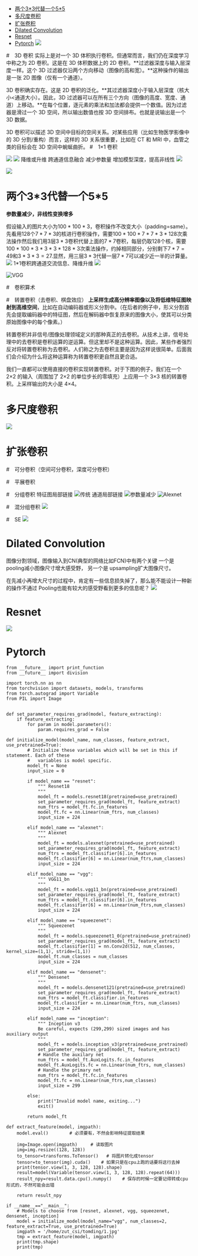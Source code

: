 - [ 两个3\*3代替一个5\*5](#head1)
- [ 多尺度卷积](#head2)
- [ 扩张卷积](#head3)
- [Dilated Convolution](#head4)
- [ Resnet](#head5)
- [ Pytorch](#head6)
![](https://upload-images.jianshu.io/upload_images/18339009-acae173c2caeea35.png?imageMogr2/auto-orient/strip%7CimageView2/2/w/1240)


#　3D 卷积
实际上是对一个 3D 体积执行卷积。但通常而言，我们仍在深度学习中称之为 2D 卷积。这是在 3D 体积数据上的 2D 卷积。**过滤器深度与输入层深度一样。这个 3D 过滤器仅沿两个方向移动（图像的高和宽）。**这种操作的输出是一张 2D 图像（仅有一个通道）。

3D 卷积确实存在。这是 2D 卷积的泛化。**其过滤器深度小于输入层深度（核大小<通道大小）。因此，3D 过滤器可以在所有三个方向（图像的高度、宽度、通道）上移动。**在每个位置，逐元素的乘法和加法都会提供一个数值。因为过滤器是滑过一个 3D 空间，所以输出数值也按 3D 空间排布。也就是说输出是一个 3D 数据。

3D 卷积可以描述 3D 空间中目标的空间关系。对某些应用（比如生物医学影像中的 3D 分割/重构）而言，这样的 3D 关系很重要，比如在 CT 和 MRI 中，血管之类的目标会在 3D 空间中蜿蜒曲折。
#　1×1 卷积

![](https://upload-images.jianshu.io/upload_images/18339009-cc270f72d13957ae.png?imageMogr2/auto-orient/strip%7CimageView2/2/w/1240)
![](https://upload-images.jianshu.io/upload_images/18339009-95f1db364ebe56bf.png?imageMogr2/auto-orient/strip%7CimageView2/2/w/1240)
降维或升维
跨通道信息融合
减少参数量
增加模型深度，提高非线性
![](https://upload-images.jianshu.io/upload_images/18339009-33a466642666c32b.png?imageMogr2/auto-orient/strip%7CimageView2/2/w/1240)

![](https://upload-images.jianshu.io/upload_images/18339009-dc21fe056e7c775b.png?imageMogr2/auto-orient/strip%7CimageView2/2/w/1240)

# <span id="head1"> 两个3\*3代替一个5\*5</span>
**参数量减少，非线性变换增多**

假设输入的图片大小为$100*100*3$，卷积操作不改变大小（padding=same）。先看用128个$7*7*3$的核进行卷积操作，需要$100*100*7*7*3*128$次乘法操作然后我们用3层$3*3$卷积代替上面的$7*7$卷积，每层仍取128个核，需要$100*100*3*3*3*128*3$次乘法操作，约掉相同部分，分别剩下$7*7=49$和$3*3*3=27$.显然，用三层$3*3$代替一层$7*7$可以减少近一半的计算量。
![](https://upload-images.jianshu.io/upload_images/18339009-eaf1d0f3a03df515.png?imageMogr2/auto-orient/strip%7CimageView2/2/w/1240)
1\*1卷积跨通道交流信息、降维升维
![](https://upload-images.jianshu.io/upload_images/18339009-254ed64b43b8682b.png?imageMogr2/auto-orient/strip%7CimageView2/2/w/1240)

![VGG](https://upload-images.jianshu.io/upload_images/18339009-043d2624813c8c62.png?imageMogr2/auto-orient/strip%7CimageView2/2/w/1240)

#　卷积算术

#　转置卷积（去卷积、棋盘效应）
**上采样生成高分辨率图像以及将低维特征图映射到高维空间**，比如在自动编码器或形义分割中。（在后者的例子中，形义分割首先会提取编码器中的特征图，然后在解码器中恢复原来的图像大小，使其可以分类原始图像中的每个像素。）

转置卷积并非信号/图像处理领域定义的那种真正的去卷积。从技术上讲，信号处理中的去卷积是卷积运算的逆运算。但这里却不是这种运算。因此，某些作者强烈反对将转置卷积称为去卷积。人们称之为去卷积主要是因为这样说很简单。后面我们会介绍为什么将这种运算称为转置卷积更自然且更合适。

我们一直都可以使用直接的卷积实现转置卷积。对于下图的例子，我们在一个 2×2 的输入（周围加了 2×2 的单位步长的零填充）上应用一个 3×3 核的转置卷积。上采样输出的大小是 4×4。

# <span id="head2"> 多尺度卷积</span>
![](https://upload-images.jianshu.io/upload_images/18339009-9386a104067200fc.png?imageMogr2/auto-orient/strip%7CimageView2/2/w/1240)

# <span id="head3"> 扩张卷积</span>

#　可分卷积（空间可分卷积，深度可分卷积）

#　平展卷积

#　分组卷积
特征图局部链接
![传统](https://upload-images.jianshu.io/upload_images/18339009-f180d01ed3f2ddf9.png?imageMogr2/auto-orient/strip%7CimageView2/2/w/1240)
通道局部链接
![参数量减少](https://upload-images.jianshu.io/upload_images/18339009-d02525a2f6f26516.png?imageMogr2/auto-orient/strip%7CimageView2/2/w/1240)
![Alexnet](https://upload-images.jianshu.io/upload_images/18339009-ee939e0c39d7e299.png?imageMogr2/auto-orient/strip%7CimageView2/2/w/1240)

#　混分组卷积
![](https://upload-images.jianshu.io/upload_images/18339009-81cba71c6faa2e9c.png?imageMogr2/auto-orient/strip%7CimageView2/2/w/1240)

#　SE
![](https://upload-images.jianshu.io/upload_images/18339009-566314bb6c0d6470.png?imageMogr2/auto-orient/strip%7CimageView2/2/w/1240)

# <span id="head4">Dilated Convolution</span>

图像分割领域，图像输入到CN(典型的网络比如FCN)中有两个关键
一个是 pooling减小图像尺寸增大感受野，
另一个是 upsampling扩大图像尺寸。

在先减小再增大尺寸的过程中，肯定有一些信息损失掉了，那么能不能设计一种新的操作不通过 Pooling也能有较大的感受野看到更多的信息呢？
![](https://upload-images.jianshu.io/upload_images/18339009-829e5cdf94e031be.png?imageMogr2/auto-orient/strip%7CimageView2/2/w/1240)

# <span id="head5"> Resnet</span>
![](https://upload-images.jianshu.io/upload_images/18339009-cdeb9f1d81bd6470.png?imageMogr2/auto-orient/strip%7CimageView2/2/w/1240)



# <span id="head6"> Pytorch</span>
```
from __future__ import print_function 
from __future__ import division

import torch.nn as nn
from torchvision import datasets, models, transforms
from torch.autograd import Variable
from PIL import Image


def set_parameter_requires_grad(model, feature_extracting):
    if feature_extracting:
        for param in model.parameters():
            param.requires_grad = False

def initialize_model(model_name, num_classes, feature_extract, use_pretrained=True):
        # Initialize these variables which will be set in this if statement. Each of these
        #   variables is model specific.
        model_ft = None
        input_size = 0

        if model_name == "resnet":
            """ Resnet18
            """
            model_ft = models.resnet18(pretrained=use_pretrained)
            set_parameter_requires_grad(model_ft, feature_extract)
            num_ftrs = model_ft.fc.in_features
            model_ft.fc = nn.Linear(num_ftrs, num_classes)
            input_size = 224

        elif model_name == "alexnet":
            """ Alexnet
            """
            model_ft = models.alexnet(pretrained=use_pretrained)
            set_parameter_requires_grad(model_ft, feature_extract)
            num_ftrs = model_ft.classifier[6].in_features
            model_ft.classifier[6] = nn.Linear(num_ftrs,num_classes)
            input_size = 224

        elif model_name == "vgg":
            """ VGG11_bn
            """
            model_ft = models.vgg11_bn(pretrained=use_pretrained)
            set_parameter_requires_grad(model_ft, feature_extract)
            num_ftrs = model_ft.classifier[6].in_features
            model_ft.classifier[6] = nn.Linear(num_ftrs,num_classes)
            input_size = 224

        elif model_name == "squeezenet":
            """ Squeezenet
            """
            model_ft = models.squeezenet1_0(pretrained=use_pretrained)
            set_parameter_requires_grad(model_ft, feature_extract)
            model_ft.classifier[1] = nn.Conv2d(512, num_classes, kernel_size=(1,1), stride=(1,1))
            model_ft.num_classes = num_classes
            input_size = 224

        elif model_name == "densenet":
            """ Densenet
            """
            model_ft = models.densenet121(pretrained=use_pretrained)
            set_parameter_requires_grad(model_ft, feature_extract)
            num_ftrs = model_ft.classifier.in_features
            model_ft.classifier = nn.Linear(num_ftrs, num_classes) 
            input_size = 224

        elif model_name == "inception":
            """ Inception v3 
            Be careful, expects (299,299) sized images and has auxiliary output
            """
            model_ft = models.inception_v3(pretrained=use_pretrained)
            set_parameter_requires_grad(model_ft, feature_extract)
            # Handle the auxilary net
            num_ftrs = model_ft.AuxLogits.fc.in_features
            model_ft.AuxLogits.fc = nn.Linear(num_ftrs, num_classes)
            # Handle the primary net
            num_ftrs = model_ft.fc.in_features
            model_ft.fc = nn.Linear(num_ftrs,num_classes)
            input_size = 299

        else:
            print("Invalid model name, exiting...")
            exit()
        
        return model_ft

def extract_feature(model, imgpath):
    model.eval()        # 必须要有，不然会影响特征提取结果
    
    img=Image.open(imgpath)     # 读取图片
    img=img.resize((128, 128))
    to_tensor=transforms.ToTensor()   # 将图片转化成tensor
    tensor=to_tensor(img).cuda()    # 如果只是在cpu上跑的话要将这行去掉
    print(tensor.view(1, 3, 128, 128).shape)
    result=model(Variable(tensor.view(1, 3, 128, 128).repeat(64)))
    result_npy=result.data.cpu().numpy()    # 保存的时候一定要记得转成cpu形式的，不然可能会出错
    
    return result_npy  

if __name__=="__main__":
    # Models to choose from [resnet, alexnet, vgg, squeezenet, densenet, inception]
    model = initialize_model(model_name="vgg", num_classes=2, feature_extract=True, use_pretrained=True)
    imgpath = '/home/zut_csi/tomding/1.jpg'
    tmp = extract_feature(model, imgpath)
    print(tmp.shape)
    print(tmp)     
```














